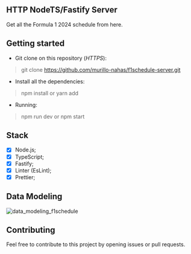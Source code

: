 ## HTTP NodeTS/Fastify Server 

Get all the Formula 1 2024 schedule from here.

## Getting started

- Git clone on this repository (*HTTPS*): <br/>
> git clone https://github.com/murillo-nahas/f1schedule-server.git

- Install all the dependencies: <br/>
> npm install or yarn add

- Running: <br/>
> npm run dev or npm start

## Stack

- [x] Node.js;
- [x] TypeScript;
- [x] Fastify;
- [x] Linter (EsLint);
- [x] Prettier;

## Data Modeling

![data_modeling_f1schedule](https://github.com/murillo-nahas/data-structures/assets/71032453/73c5b350-ab86-4007-9138-5cf8adb38c14)

## Contributing

Feel free to contribute to this project by opening issues or pull requests.
